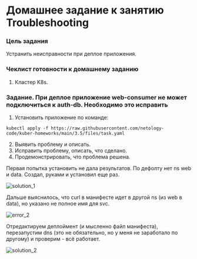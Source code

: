# Домашнее задание к занятию Troubleshooting

### Цель задания

Устранить неисправности при деплое приложения.

### Чеклист готовности к домашнему заданию

1. Кластер K8s.

### Задание. При деплое приложение web-consumer не может подключиться к auth-db. Необходимо это исправить

1. Установить приложение по команде:
```shell
kubectl apply -f https://raw.githubusercontent.com/netology-code/kuber-homeworks/main/3.5/files/task.yaml
```
2. Выявить проблему и описать.
3. Исправить проблему, описать, что сделано.
4. Продемонстрировать, что проблема решена.

Первая попытка установить не дала результатов. По дефолту нет ns web и data. Создал, руками и установил еще раз.

![solution_1](https://github.com/malkops/nah/assets/44001733/0b58424c-8215-4a02-bedf-4eb38ae0e54e)

Дальше выяснилось, что curl в манифесте идет в другой ns (из web в data), но указано не полное имя для svc.

![error_2](https://github.com/malkops/nah/assets/44001733/648c11c6-add8-4aa8-a43b-10d85fc82f6e)

Отредактируем деплоймент (и мысленно файл манифеста), перезапустим dns (это не обязательно, но у меня не заработало по другому) и проверим - всё работает.

![solution_2](https://github.com/malkops/nah/assets/44001733/8cd033f4-3adf-45a1-9846-a3510d50eaea)
